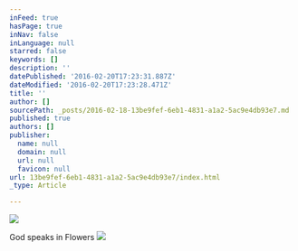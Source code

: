 ```yaml
---
inFeed: true
hasPage: true
inNav: false
inLanguage: null
starred: false
keywords: []
description: ''
datePublished: '2016-02-20T17:23:31.887Z'
dateModified: '2016-02-20T17:23:28.471Z'
title: ''
author: []
sourcePath: _posts/2016-02-18-13be9fef-6eb1-4831-a1a2-5ac9e4db93e7.md
published: true
authors: []
publisher:
  name: null
  domain: null
  url: null
  favicon: null
url: 13be9fef-6eb1-4831-a1a2-5ac9e4db93e7/index.html
_type: Article

---
```

![](https://the-grid-user-content.s3-us-west-2.amazonaws.com/b8949ad3-cf1d-4b4c-9434-10f72b0d899a.jpg)

God speaks in Flowers ![](https://the-grid-user-content.s3-us-west-2.amazonaws.com/e2c82f62-ebc7-4518-8799-de82927c8e02.jpg)